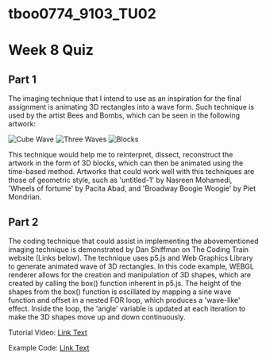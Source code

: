 # tboo0774_9103_TU02
# Week 8 Quiz 

## Part 1
The imaging technique that I intend to use as an inspiration for the final assignment is animating 3D rectangles into a wave form. Such technique is used by the artist Bees and Bombs, which can be seen in the following artwork:

![Cube Wave](https://cdn.dribbble.com/users/583436/screenshots/2931067/media/3cb6ded72e8eedc2f1df66bf48df467b.gif)
![Three Waves](https://cdn.dribbble.com/users/583436/screenshots/3035543/media/e8883d63d1bfa909ed4529a2fc5d55ef.gif)
![Blocks](https://cdn.dribbble.com/users/583436/screenshots/1783699/media/579f96f90b438e6a80aa8e28fc625773.gif)

This technique would help me to reinterpret, dissect, reconstruct the artwork in the form of 3D blocks, which can then be animated using the time-based method. Artworks that could work well with this techniques are those of geometric style, such as 'untitled-1' by Nasreen Mohamedi, 'Wheels of fortume' by Pacita Abad, and 'Broadway Boogie Woogie' by Piet Mondrian.

## Part 2
The coding technique that could assist in implementing the abovementioned imaging technique is demonstrated by Dan Shiffman on The Coding Train website (Links below). The technique uses p5.js and Web Graphics Library to generate animated wave of 3D rectangles. In this code example, WEBGL renderer allows for the creation and manipulation of 3D shapes, which are created by calling the box() function inherent in p5.js. The height of the shapes from the box() function is oscillated by mapping a sine wave function and offset in a nested FOR loop, which produces a 'wave-like' effect. Inside the loop, the 'angle' variable is updated at each iteration to make the 3D shapes move up and down continuously.

Tutorial Video:
[Link Text](https://thecodingtrain.com/challenges/86-cube-wave-by-bees-and-bombs)

Example Code:
[Link Text](https://editor.p5js.org/codingtrain/sketches/lCDER-xsu)



